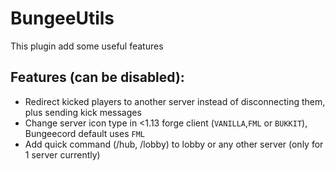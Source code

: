# BungeeUtils

This plugin add some useful features

## Features (can be disabled):
- Redirect kicked players to another server instead of disconnecting them, plus sending kick messages
- Change server icon type in <1.13 forge client (`VANILLA`,`FML` or `BUKKIT`), Bungeecord default uses `FML` 
- Add quick command (/hub, /lobby) to lobby or any other server (only for 1 server currently)
